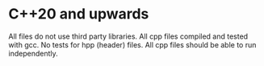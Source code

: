# C++20 and upwards

All files do not use third party libraries.
All cpp files compiled and tested with gcc.
No tests for hpp (header) files.
All cpp files should be able to run independently.
